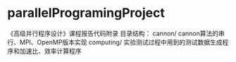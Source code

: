 parallelProgramingProject
=========================

《高级并行程序设计》课程报告代码附录
目录结构：
cannon/ 		cannon算法的串行、MPI、OpenMP版本实现
computing/		实验测试过程中用到的测试数据生成程序和加速比、效率计算程序